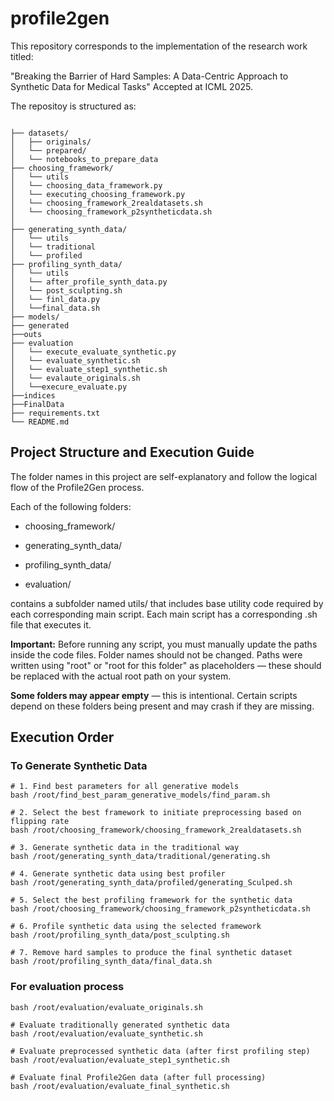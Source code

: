# profile2gen
This repository corresponds to the implementation of the research work titled:

"Breaking the Barrier of Hard Samples: A Data-Centric Approach to Synthetic Data for Medical Tasks"
Accepted at ICML 2025.
 
 The repositoy is structured as:
```

├── datasets/
│   ├── originals/
│   └── prepared/
│   └── notebooks_to_prepare_data
├── choosing_framework/
│   └── utils
│   └── choosing_data_framework.py
│   └── executing_choosing_framework.py
│   └── choosing_framework_2realdatasets.sh
│   └── choosing_framework_p2syntheticdata.sh
│
├── generating_synth_data/
│   └── utils
│   └── traditional
│   └── profiled
├── profiling_synth_data/
│   └── utils
│   └── after_profile_synth_data.py
│   └── post_sculpting.sh
│   └── finl_data.py
│   └──final_data.sh
├── models/
├── generated
├──outs
├── evaluation
│   └── execute_evaluate_synthetic.py
│   └── evaluate_synthetic.sh
│   └── evaluate_step1_synthetic.sh
│   └── evalaute_originals.sh
│   └──execure_evaluate.py
├──indices
├──FinalData
├── requirements.txt
└── README.md

```











## **Project Structure and Execution Guide** 
The folder names in this project are self-explanatory and follow the logical flow of the Profile2Gen process.

Each of the following folders:
* choosing_framework/

* generating_synth_data/

* profiling_synth_data/

* evaluation/

contains a subfolder named utils/ that includes base utility code required by each corresponding main script.
Each main script has a corresponding .sh file that executes it.

**Important:** Before running any script, you must manually update the paths inside the code files. Folder names should not be changed. Paths were written using "root" or "root for this folder" as placeholders — these should be replaced with the actual root path on your system.

**Some folders may appear empty** — this is intentional. Certain scripts depend on these folders being present and may crash if they are missing.



## **Execution Order**


### **To Generate Synthetic Data**


```
# 1. Find best parameters for all generative models
bash /root/find_best_param_generative_models/find_param.sh

# 2. Select the best framework to initiate preprocessing based on flipping rate
bash /root/choosing_framework/choosing_framework_2realdatasets.sh

# 3. Generate synthetic data in the traditional way
bash /root/generating_synth_data/traditional/generating.sh

# 4. Generate synthetic data using best profiler
bash /root/generating_synth_data/profiled/generating_Sculped.sh

# 5. Select the best profiling framework for the synthetic data
bash /root/choosing_framework/choosing_framework_p2syntheticdata.sh

# 6. Profile synthetic data using the selected framework
bash /root/profiling_synth_data/post_sculpting.sh

# 7. Remove hard samples to produce the final synthetic dataset
bash /root/profiling_synth_data/final_data.sh
```


### **For evaluation process**


```# Evaluate the real dataset
bash /root/evaluation/evaluate_originals.sh

# Evaluate traditionally generated synthetic data
bash /root/evaluation/evaluate_synthetic.sh

# Evaluate preprocessed synthetic data (after first profiling step)
bash /root/evaluation/evaluate_step1_synthetic.sh

# Evaluate final Profile2Gen data (after full processing)
bash /root/evaluation/evaluate_final_synthetic.sh
```



